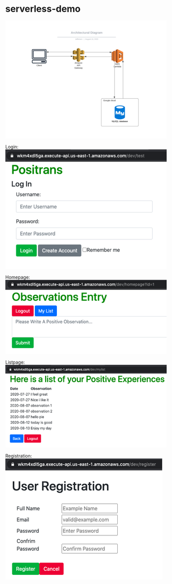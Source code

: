 # serverless-demo
![Image of node](https://github.com/Jeffreyx38/serverless-positrans/blob/master/images/Positrans.png)

Login:
![Image of node](https://github.com/Jeffreyx38/serverless-positrans/blob/master/images/login.png)

Homepage:
![Image of node](https://github.com/Jeffreyx38/serverless-positrans/blob/master/images/homepage.png)

Listpage:
![Image of node](https://github.com/Jeffreyx38/serverless-positrans/blob/master/images/listpage.png)

Registration:
![Image of node](https://github.com/Jeffreyx38/serverless-positrans/blob/master/images/registration.png)
